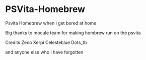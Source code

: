 # PSVita-Homebrew


Psvita Homebrew when i get bored at home


Big thanks to mocule team for making hombrew run on the psvita

Credits
Zeco
Xerpi
Celesteblue
Dots_tb

and anyone else who i have forgotten
